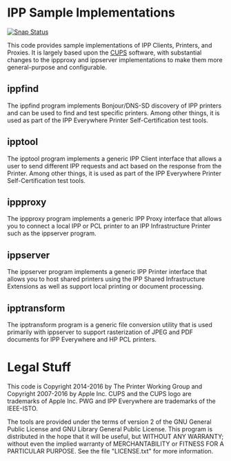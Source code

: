 # IPP Sample Implementations

[![Snap Status](https://build.snapcraft.io/badge/istopwg/ippsample.svg)](https://build.snapcraft.io/user/istopwg/ippsample)

This code provides sample implementations of IPP Clients, Printers, and Proxies.
It is largely based upon the [CUPS](https://www.cups.org/) software, with
substantial changes to the ippproxy and ippserver implementations to make them
more general-purpose and configurable.

## ippfind

The ippfind program implements Bonjour/DNS-SD discovery of IPP printers and can
be used to find and test specific printers.  Among other things, it is used as
part of the IPP Everywhere Printer Self-Certification test tools.

## ipptool

The ipptool program implements a generic IPP Client interface that allows a
user to send different IPP requests and act based on the response from the
Printer.  Among other things, it is used as part of the IPP Everywhere Printer
Self-Certification test tools.

## ippproxy

The ippproxy program implements a generic IPP Proxy interface that allows you to
connect a local IPP or PCL printer to an IPP Infrastructure Printer such as the
ippserver program.

## ippserver

The ippserver program implements a generic IPP Printer interface that allows you
to host shared printers using the IPP Shared Infrastructure Extensions as well
as support local printing or document processing.

## ipptransform

The ipptransform program is a generic file conversion utility that is used primarily with ippserver to support rasterization of JPEG and PDF documents for IPP Everywhere and HP PCL printers.

# Legal Stuff

This code is Copyright 2014-2016 by The Printer Working Group and Copyright
2007-2016 by Apple Inc.  CUPS and the CUPS logo are trademarks of Apple Inc.
PWG and IPP Everywhere are trademarks of the IEEE-ISTO.

The tools are provided under the terms of version 2 of the GNU General Public
License and GNU Library General Public License.  This program is distributed in
the hope that it will be useful, but WITHOUT ANY WARRANTY; without even the
implied warranty of MERCHANTABILITY or FITNESS FOR A PARTICULAR PURPOSE.  See
the file "LICENSE.txt" for more information.
